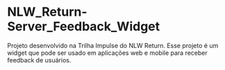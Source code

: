 # NLW_Return-Server_Feedback_Widget
Projeto desenvolvido na Trilha Impulse do NLW Return. Esse projeto é um widget que pode ser usado em aplicações web e mobile para receber feedback de usuários.
